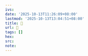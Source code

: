 ```yaml
---
ivs:
date: '2025-10-13T11:26:09+08:00'
lastmod: '2025-10-13T13:04:51+08:00'
title: 󰍼
url: 󰍼
tags: []
hex: 
src:
note:
---
```

